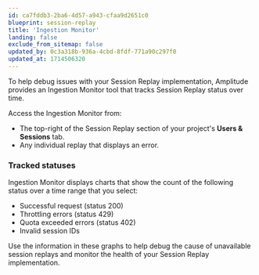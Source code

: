 ```yaml
---
id: ca7fddb3-2ba6-4d57-a943-cfaa9d2651c0
blueprint: session-replay
title: 'Ingestion Monitor'
landing: false
exclude_from_sitemap: false
updated_by: 0c3a318b-936a-4cbd-8fdf-771a90c297f0
updated_at: 1714506320
---
```

To help debug issues with your Session Replay implementation, Amplitude provides an Ingestion Monitor tool that tracks Session Replay status over time.

Access the Ingestion Monitor from:

- The top-right of the Session Replay section of your project's __Users & Sessions__ tab.
- Any individual replay that displays an error.

### Tracked statuses

Ingestion Monitor displays charts that show the count of the following status over a time range that you select:

- Successful request (status 200)
- Throttling errors (status 429)
- Quota exceeded errors (status 402)
- Invalid session IDs

Use the information in these graphs to help debug the cause of unavailable session replays and monitor the health of your Session Replay implementation.